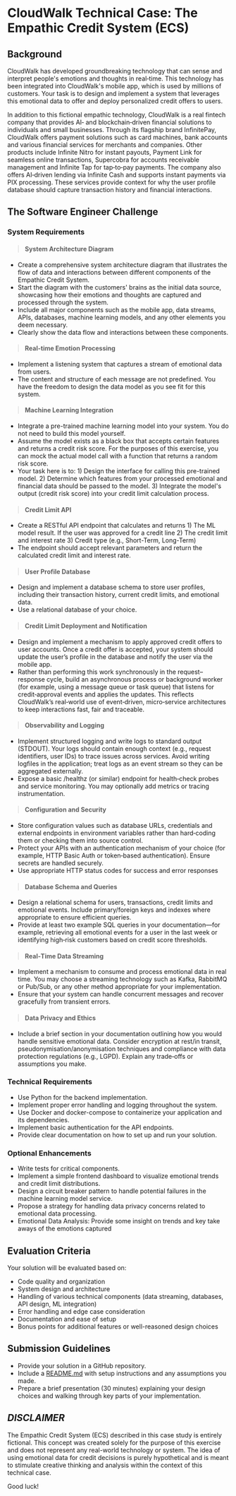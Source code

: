 # CloudWalk Technical Case: The Empathic Credit System (ECS)

## Background

CloudWalk has developed groundbreaking technology that can sense and interpret people's emotions and thoughts in real‑time. This technology has been integrated into CloudWalk's mobile app, which is used by millions of customers. Your task is to design and implement a system that leverages this emotional data to offer and deploy personalized credit offers to users.

In addition to this fictional empathic technology, CloudWalk is a real fintech company that provides AI‑ and blockchain‑driven financial solutions to individuals and small businesses. Through its flagship brand InfinitePay, CloudWalk offers payment solutions such as card machines, bank accounts and various financial services for merchants and companies. Other products include Infinite Nitro for instant payouts, Payment Link for seamless online transactions, Supercobra for accounts receivable management and Infinite Tap for tap‑to‑pay payments. The company also offers AI‑driven lending via Infinite Cash and supports instant payments via PIX processing. These services provide context for why the user profile database should capture transaction history and financial interactions.

## The Software Engineer Challenge

### System Requirements

> #### System Architecture Diagram

- Create a comprehensive system architecture diagram that illustrates the flow of data and interactions between different components of the Empathic Credit System.
- Start the diagram with the customers' brains as the initial data source, showcasing how their emotions and thoughts are captured and processed through the system.
- Include all major components such as the mobile app, data streams, APIs, databases, machine learning models, and any other elements you deem necessary.
- Clearly show the data flow and interactions between these components.

> #### Real-time Emotion Processing

- Implement a listening system that captures a stream of emotional data from users.
- The content and structure of each message are not predefined. You have the freedom to design the data model as you see fit for this system.

> #### Machine Learning Integration

- Integrate a pre-trained machine learning model into your system. You do not need to build this model yourself.
- Assume the model exists as a black box that accepts certain features and returns a credit risk score. For the purposes of this exercise, you can mock the actual model call with a function that returns a random risk score.
- Your task here is to:
      1) Design the interface for calling this pre-trained model.
      2) Determine which features from your processed emotional and financial data should be passed to the model.
      3) Integrate the model's output (credit risk score) into your credit limit calculation process.

> #### Credit Limit API

- Create a RESTful API endpoint that calculates and returns
      1) The ML model result. If the user was approved for a credit line
      2) The credit limit and interest rate
      3) Credit type (e.g., Short-Term, Long-Term)
- The endpoint should accept relevant parameters and return the calculated credit limit and interest rate.

> #### User Profile Database

- Design and implement a database schema to store user profiles, including their transaction history, current credit limits, and emotional data.
- Use a relational database of your choice.

> #### Credit Limit Deployment and Notification

- Design and implement a mechanism to apply approved credit offers to user accounts. Once a credit offer is accepted, your system should update the user’s profile in the database and notify the user via the mobile app.
- Rather than performing this work synchronously in the request–response cycle, build an asynchronous process or background worker (for example, using a message queue or task queue) that listens for credit‑approval events and applies the updates. This reflects CloudWalk’s real‑world use of event‑driven, micro‑service architectures to keep interactions fast, fair and traceable.

> #### Observability and Logging

- Implement structured logging and write logs to standard output (STDOUT). Your logs should contain enough context (e.g., request identifiers, user IDs) to trace issues across services. Avoid writing logfiles in the application; treat logs as an event stream so they can be aggregated externally.
- Expose a basic /healthz (or similar) endpoint for health‑check probes and service monitoring. You may optionally add metrics or tracing instrumentation.

> #### Configuration and Security

- Store configuration values such as database URLs, credentials and external endpoints in environment variables rather than hard‑coding them or checking them into source control.
- Protect your APIs with an authentication mechanism of your choice (for example, HTTP Basic Auth or token‑based authentication). Ensure secrets are handled securely.
- Use appropriate HTTP status codes for success and error responses

> #### Database Schema and Queries

- Design a relational schema for users, transactions, credit limits and emotional events. Include primary/foreign keys and indexes where appropriate to ensure efficient queries.
- Provide at least two example SQL queries in your documentation—for example, retrieving all emotional events for a user in the last week or identifying high‑risk customers based on credit score thresholds.

> #### Real‑Time Data Streaming

- Implement a mechanism to consume and process emotional data in real time. You may choose a streaming technology such as Kafka, RabbitMQ or Pub/Sub, or any other method appropriate for your implementation.
- Ensure that your system can handle concurrent messages and recover gracefully from transient errors.

> #### Data Privacy and Ethics

- Include a brief section in your documentation outlining how you would handle sensitive emotional data. Consider encryption at rest/in transit, pseudonymisation/anonymisation techniques and compliance with data protection regulations (e.g., LGPD). Explain any trade‑offs or assumptions you make.

### Technical Requirements

- Use Python for the backend implementation.
- Implement proper error handling and logging throughout the system.
- Use Docker and docker-compose to containerize your application and its dependencies.
- Implement basic authentication for the API endpoints.
- Provide clear documentation on how to set up and run your solution.

### Optional Enhancements

- Write tests for critical components.
- Implement a simple frontend dashboard to visualize emotional trends and credit limit distributions.
- Design a circuit breaker pattern to handle potential failures in the machine learning model service.
- Propose a strategy for handling data privacy concerns related to emotional data processing.
- Emotional Data Analysis: Provide some insight on trends and key take aways of the emotions captured

## Evaluation Criteria

Your solution will be evaluated based on:

- Code quality and organization
- System design and architecture
- Handling of various technical components (data streaming, databases, API design, ML integration)
- Error handling and edge case consideration
- Documentation and ease of setup
- Bonus points for additional features or well-reasoned design choices

## Submission Guidelines

- Provide your solution in a GitHub repository.
- Include a [README.md](../README.md) with setup instructions and any assumptions you made.
- Prepare a brief presentation (30 minutes) explaining your design choices and walking through key parts of your implementation.

## *DISCLAIMER*

The Empathic Credit System (ECS) described in this case study is entirely fictional. This concept was created solely for the purpose of this exercise and does not represent any real-world technology or system. The idea of using emotional data for credit decisions is purely hypothetical and is meant to stimulate creative thinking and analysis within the context of this technical case.

Good luck!
